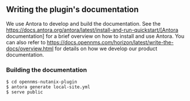 ## Writing the plugin's documentation

We use Antora to develop and build the documentation.
See the https://docs.antora.org/antora/latest/install-and-run-quickstart/[Antora documentation] for a brief overview on how to install and use Antora.
You can also refer to https://docs.opennms.com/horizon/latest/write-the-docs/overview.html for details on how we develop our product documentation.

### Building the documentation

```
$ cd opennms-nutanix-plugin
$ antora generate local-site.yml
$ serve public
```

